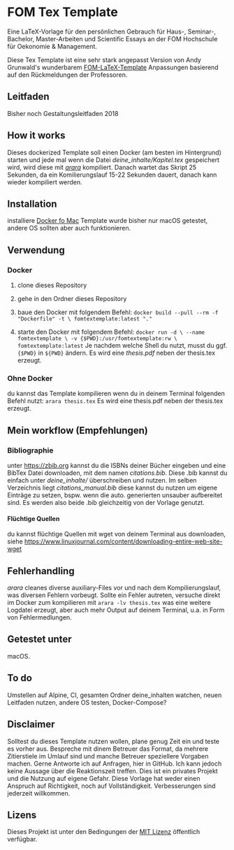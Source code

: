 # FOM Tex Template

Eine LaTeX-Vorlage für den persönlichen Gebrauch für Haus-, Seminar-, Bachelor, Master-Arbeiten und Scientific Essays an der FOM Hochschule für Oekonomie & Management.

Diese Tex Template ist eine sehr stark angepasst Version von Andy Grunwald's wunderbarem [FOM-LaTeX-Template](https://github.com/andygrunwald/FOM-LaTeX-Template) Anpassungen basierend auf den Rückmeldungen der Professoren.

## Leitfaden
Bisher noch Gestaltungsleitfaden 2018

## How it works
Dieses dockerized Template soll einen Docker (am besten im Hintergrund) starten und jede mal wenn die Datei _deine_inhalte/Kapitel.tex_ gespeichert wird, wird diese mit [_arara_](https://github.com/cereda/arara) kompiliert. Danach wartet das Skript 25 Sekunden, da ein Komilierungslauf 15-22 Sekunden dauert, danach kann wieder kompiliert werden.

## Installation 
installiere [Docker fo Mac](https://docs.docker.com/docker-for-mac/install/) Template wurde bisher nur macOS getestet, andere OS sollten aber auch funktionieren.

## Verwendung
### Docker

1. clone dieses Repository

2. gehe in den Ordner dieses Repository

3. baue den Docker mit folgendem Befehl:
``docker build --pull --rm -f "Dockerfile" -t \
	fomtextemplate:latest "."``

4. starte den Docker mit folgendem Befehl:
``docker run -d \
    --name fomtextemplate \
    -v {$PWD}:/usr/fomtextemplate:rw \
    fomtextemplate:latest``
Je nachdem welche Shell du nutzt, musst du ggf. ``{$PWD}`` in ``${PWD}`` ändern. Es wird eine _thesis.pdf_ neben der thesis.tex erzeugt.

### Ohne Docker
du kannst das Template kompilieren wenn du in deinem Terminal folgenden Befehl nutzt:
``arara thesis.tex`` Es wird eine thesis.pdf neben der thesis.tex erzeugt.

## Mein workflow (Empfehlungen)
### Bibliographie
unter https://zbib.org kannst du die ISBNs deiner Bücher eingeben und eine BibTex Datei downloaden, mit dem namen _citations.bib_. Diese .bib kannst du einfach unter _deine_inhalte/_ überschreiben und nutzen. Im selben Verzeichnis liegt _citations_manual.bib_ diese kannst du nutzen um eigene Einträge zu setzen, bspw. wenn die auto. generierten unsauber aufbereitet sind. Es werden also beide .bib gleichzeitig von der Vorlage genutzt.

#### Flüchtige Quellen
du kannst flüchtige Quellen mit wget von deinem Terminal aus downloaden, siehe https://www.linuxjournal.com/content/downloading-entire-web-site-wget

## Fehlerhandling
_arara_ cleanes diverse auxiliary-Files vor und nach dem Kompilierungslauf, was diversen Fehlern vorbeugt. Sollte ein Fehler autreten, versuche direkt im Docker zum kompilieren mit ``arara -lv thesis.tex`` was eine weitere Logdatei erzeugt, aber auch mehr Output auf deinem Terminal, u.a. in Form von Fehlermedlungen.

## Getestet unter
macOS.

## To do
Umstellen auf Alpine, CI, gesamten Ordner deine_inhalten watchen, neuen Leitfaden nutzen, andere OS testen, Docker-Compose?

## Disclaimer
Solltest du dieses Template nutzen wollen, plane genug Zeit ein und teste es vorher aus. Bespreche mit dinem Betreuer das Format, da mehrere Zitierstiele im Umlauf sind und manche Betreuer speziellere Vorgaben machen. Gerne Antworte ich auf Anfragen, hier in GitHub. Ich kann jedoch keine Aussage über die Reaktionszeit treffen. Dies ist ein privates Projekt und die Nutzung auf eigene Gefahr. Diese Vorlage hat weder einen Anspruch auf Richtigkeit, noch auf Vollständigkeit. Verbesserungen sind jederzeit willkommen.

## Lizens
Dieses Projekt ist unter den Bedingungen der [MIT Lizenz](http://en.wikipedia.org/wiki/MIT_License) öffentlich verfügbar.

